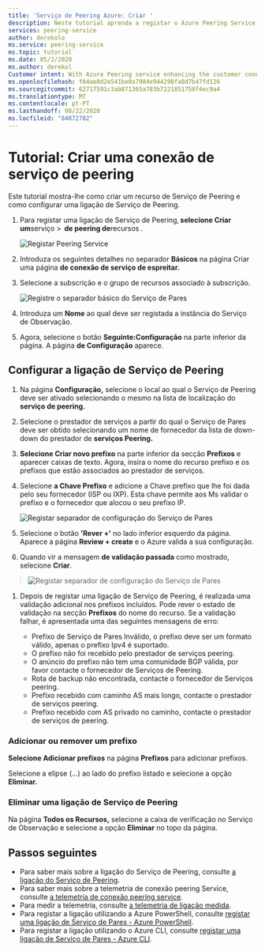 ```yaml
---
title: 'Serviço de Peering Azure: Criar '
description: Neste tutorial aprenda a registar o Azure Peering Service e um prefixo.
services: peering-service
author: derekolo
ms.service: peering-service
ms.topic: tutorial
ms.date: 05/2/2020
ms.author: derekol
Customer intent: With Azure Peering service enhancing the customer connectivity to Microsoft cloud services .
ms.openlocfilehash: f04ae0d2e541be0a7984e944298fa8d7b47fd126
ms.sourcegitcommit: 62717591c3ab871365a783b7221851758f4ec9a4
ms.translationtype: MT
ms.contentlocale: pt-PT
ms.lasthandoff: 08/22/2020
ms.locfileid: "84872702"
---
```

# <a name="tutorial-create-a-peering-service-connection"></a>Tutorial: Criar uma conexão de serviço de peering

Este tutorial mostra-lhe como criar um recurso de Serviço de Peering e como configurar uma ligação de Serviço de Peering. 

1. Para registar uma ligação de Serviço de Peering, **selecione Criar um**serviço  >  **de peering de**recursos .

 
    ![Registar Peering Service](./media/peering-service-portal/peering-servicecreate.png)

2. Introduza os seguintes detalhes no separador **Básicos** na página Criar uma página **de conexão de serviço de espreitar.**
 
3. Selecione a subscrição e o grupo de recursos associado à subscrição.

    ![Registre o separador básico do Serviço de Pares](./media/peering-service-portal/peering-servicebasics.png)

4. Introduza um **Nome** ao qual deve ser registada a instância do Serviço de Observação.

5. Agora, selecione o botão **Seguinte:Configuração** na parte inferior da página. A página **de Configuração** aparece.
## <a name="configure-the-peering-service-connection"></a>Configurar a ligação de Serviço de Peering

1. Na página **Configuração,** selecione o local ao qual o Serviço de Peering deve ser ativado selecionando o mesmo na lista de localização do **serviço de peering.**

1. Selecione o prestador de serviços a partir do qual o Serviço de Pares deve ser obtido selecionando um nome de fornecedor da lista de down-down do prestador de **serviços Peering.**
 
1. **Selecione Criar novo prefixo** na parte inferior da secção **Prefixos** e aparecer caixas de texto. Agora, insira o nome do recurso prefixo e os prefixos que estão associados ao prestador de serviços.

1. Selecione **a Chave Prefixo** e adicione a Chave prefixo que lhe foi dada pelo seu fornecedor (ISP ou IXP). Esta chave permite aos Ms validar o prefixo e o fornecedor que alocou o seu prefixo IP.

    ![Registar separador de configuração do Serviço de Pares](./media/peering-service-portal/peering-serviceconfiguration.png)

1. Selecione o botão **'Rever +'** no lado inferior esquerdo da página. Aparece a página **Review + create** e o Azure valida a sua configuração.

 1. Quando vir a mensagem **de validação passada** como mostrado, selecione **Criar**.

> ![Registar separador de configuração do Serviço de Pares](./media/peering-service-portal/peering-service-prefix.png)

1. Depois de registar uma ligação de Serviço de Peering, é realizada uma validação adicional nos prefixos incluídos. Pode rever o estado de validação na secção **Prefixos** do nome do recurso. Se a validação falhar, é apresentada uma das seguintes mensagens de erro:

   - Prefixo de Serviço de Pares Inválido, o prefixo deve ser um formato válido, apenas o prefixo Ipv4 é suportado.
   - O prefixo não foi recebido pelo prestador de serviços peering.
   - O anúncio do prefixo não tem uma comunidade BGP válida, por favor contacte o fornecedor de Serviços de Peering.
   - Rota de backup não encontrada, contacte o fornecedor de Serviços peering.
   - Prefixo recebido com caminho AS mais longo, contacte o prestador de serviços peering.
   - Prefixo recebido com AS privado no caminho, contacte o prestador de serviços de peering.

### <a name="add-or-remove-a-prefix"></a>Adicionar ou remover um prefixo

**Selecione Adicionar prefixos** na página **Prefixos** para adicionar prefixos.

Selecione a elipse (...) ao lado do prefixo listado e selecione a opção **Eliminar.**

### <a name="delete-a-peering-service-connection"></a>Eliminar uma ligação de Serviço de Peering

Na página **Todos os Recursos,** selecione a caixa de verificação no Serviço de Observação e selecione a opção **Eliminar** no topo da página.
## <a name="next-steps"></a>Passos seguintes

- Para saber mais sobre a ligação do Serviço de Peering, consulte [a ligação do Serviço de Peering](connection.md).
- Para saber mais sobre a telemetria de conexão peering Service, consulte [a telemetria de conexão peering service](connection-telemetry.md).
- Para medir a telemetria, consulte [a telemetria de ligação medida](measure-connection-telemetry.md).
- Para registar a ligação utilizando a Azure PowerShell, consulte [registar uma ligação de Serviço de Pares - Azure PowerShell](powershell.md).
- Para registar a ligação utilizando o Azure CLI, consulte [registar uma ligação de Serviço de Pares - Azure CLI](cli.md).
